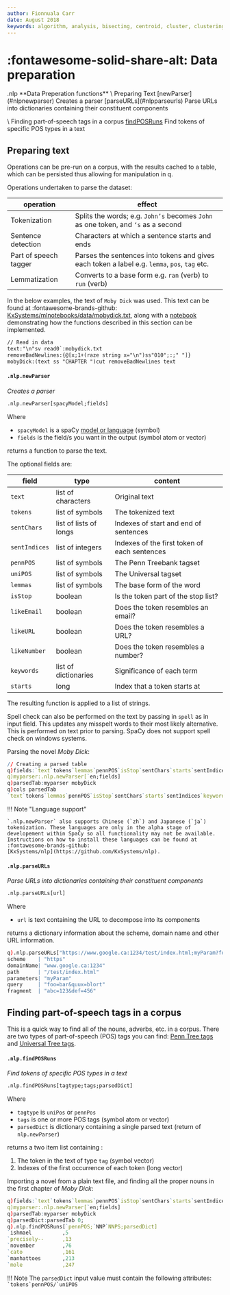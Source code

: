 ```yaml
---
author: Fionnuala Carr
date: August 2018
keywords: algorithm, analysis, bisecting, centroid, cluster, clustering, comparison, corpora, parsedTab, document, email, feature, file, k-mean, kdbplus, learning, machine, machine learning, mbox, message, ml, nlp, parse, parsing, q, sentiment, similarity, string function, vector
---
```


# :fontawesome-solid-share-alt: Data preparation

<div markdown="1" class="typewriter">
.nlp   **Data Preperation functions**
\  Preparing Text
  [newParser](#nlpnewparser)    Creates a parser
  [parseURLs](#nlpparseurls)    Parse URLs into dictionaries containing their constituent components

\  Finding part-of-speech tags in a corpus
  [findPOSRuns](#nlpfindposruns)  Find tokens of specific POS types in a text
</div>

## Preparing text

Operations can be pre-run on a corpus, with the results cached to a table, which can be persisted thus allowing for manipulation in q.

Operations undertaken to parse the dataset:

operation               | effect
------------------------|-------------------------------------------------
Tokenization            | Splits the words; e.g. `John’s` becomes `John` as one token, and `‘s` as a second
Sentence detection      | Characters at which a sentence starts and ends
Part of speech tagger   | Parses the sentences into tokens and gives each token a label e.g. `lemma`, `pos`, `tag` etc.
Lemmatization           | Converts to a base form e.g. `ran` (verb) to `run` (verb)

In the below examples, the text of `Moby Dick` was used. This text can be found at :fontawesome-brands-github: [KxSystems/mlnotebooks/data/mobydick.txt](https://github.com/KxSystems/mlnotebooks/data/mobydick.txt), along with a [notebook](https://github.com/KxSystems/mlnotebooks/blob/master/notebooks/08%20Natural%20Language%20Processing.ipynb) demonstrating how the functions described in this section can be implemented.

```txt
// Read in data
text:"\n"sv read0`:mobydick.txt
removeBadNewlines:{@[x;1+(raze string x="\n")ss"010";:;" "]}
mobyDick:(text ss "CHAPTER ")cut removeBadNewlines text
```

<!-- 
All function-name headers set as H4 (regardless of level of parent header)
to ensure uniform typography for these headings.
 -->

#### `.nlp.newParser`

_Creates a parser_

```txt
.nlp.newParser[spacyModel;fields]
```

Where

-   `spacyModel` is a spaCy [model or language](https://spacy.io/usage/models) (symbol)
-   `fields` is the field/s you want in the output (symbol atom or vector)

returns a function to parse the text.

The optional fields are:

field         | type                   | content
--------------|------------------------|---------------------------------------
`text`        | list of characters     | Original text
`tokens`      | list of symbols        | The tokenized text
`sentChars`   | list of lists of longs | Indexes of start and end of sentences
`sentIndices` | list of integers       | Indexes of the first token of each sentences
`pennPOS`     | list of symbols        | The Penn Treebank tagset
`uniPOS`      | list of symbols        | The Universal tagset
`lemmas`      | list of symbols        | The base form of the word
`isStop`      | boolean                | Is the token part of the stop list?
`likeEmail`   | boolean                | Does the token resembles an email?
`likeURL`     | boolean                | Does the token resembles a URL?
`likeNumber`  | boolean                | Does the token resembles a number?
`keywords`    | list of dictionaries   | Significance of each term
`starts`      | long                   | Index that a token starts at


The resulting function is applied to a list of strings.

Spell check can also be performed on the text by passing in `spell` as in input field. This updates any misspelt words to their most likely alternative. This is performed on text prior to parsing. SpaCy does not support spell check on windows systems.

Parsing the novel _Moby Dick_:

```q
// Creating a parsed table
q)fields:`text`tokens`lemmas`pennPOS`isStop`sentChars`starts`sentIndices`keywords
q)myparser:.nlp.newParser[`en;fields]
q)parsedTab:myparser mobyDick
q)cols parsedTab
`text`tokens`lemmas`pennPOS`isStop`sentChars`starts`sentIndices`keywords
```

!!! Note "Language support"

	`.nlp.newParser` also supports Chinese (`zh`) and Japanese (`ja`) tokenization. These languages are only in the alpha stage of developement within SpaCy so all functionality may not be available. Instructions on how to install these languages can be found at
    :fontawesome-brands-github: 
    [KxSystems/nlp](https://github.com/KxSystems/nlp).



#### `.nlp.parseURLs`

_Parse URLs into dictionaries containing their constituent components_

```txt
.nlp.parseURLs[url]
```

Where 

- `url` is text containing the URL to decompose into its components

returns a dictionary information about the scheme, domain name and other URL information.

```q
q).nlp.parseURLs["https://www.google.ca:1234/test/index.html;myParam?foo=bar&quux=blort#abc=123&def=456"]
scheme    | "https"
domainName| "www.google.ca:1234"
path      | "/test/index.html"
parameters| "myParam"
query     | "foo=bar&quux=blort"
fragment  | "abc=123&def=456"
```

## Finding part-of-speech tags in a corpus

This is a quick way to find all of the nouns, adverbs, etc. in a corpus. There are two types of part-of-speech (POS) tags you can find: [Penn Tree tags](https://www.ling.upenn.edu/courses/Fall_2003/ling001/penn_treebank_pos.html) and [Universal Tree tags](http://universaldependencies.org/docs/en/pos/all.html).


#### `.nlp.findPOSRuns`

_Find tokens of specific POS types in a text_

```txt
.nlp.findPOSRuns[tagtype;tags;parsedDict]
```

Where

-   `tagtype` is `uniPos` or `pennPos`
-   `tags` is one or more POS tags (symbol atom or vector)
-   `parsedDict` is dictionary containing a single parsed text (return of `nlp.newParser`)

returns a two item list containing :

1. The token in the text of type `tag` (symbol vector)
2. Indexes of the first occurrence of each token (long vector)

Importing a novel from a plain text file, and finding all the proper nouns in the first chapter of _Moby Dick_:

```q
q)fields:`text`tokens`lemmas`pennPOS`isStop`sentChars`starts`sentIndices`keywords
q)myparser:.nlp.newParser[`en;fields]
q)parsedTab:myparser mobyDick
q)parsedDict:parsedTab 0;
q).nlp.findPOSRuns[`pennPOS;`NNP`NNPS;parsedDict]
`ishmael          ,5     
`precisely--      ,13    
`november         ,76    
`cato             ,161   
`manhattoes       ,213   
`mole             ,247   
```

!!! Note
	The `parsedDict` input value must contain the following attributes: ``` `tokens`pennPOS/`uniPOS ```	
